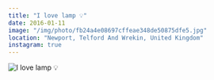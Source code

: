 ```yaml
---
title: "I love lamp 💡"
date: 2016-01-11
image: "/img/photo/fb24a4e08697cffeae348de50875dfe5.jpg"
location: "Newport, Telford And Wrekin, United Kingdom"
instagram: true
---
```


![I love lamp 💡](/img/photo/fb24a4e08697cffeae348de50875dfe5.jpg)
